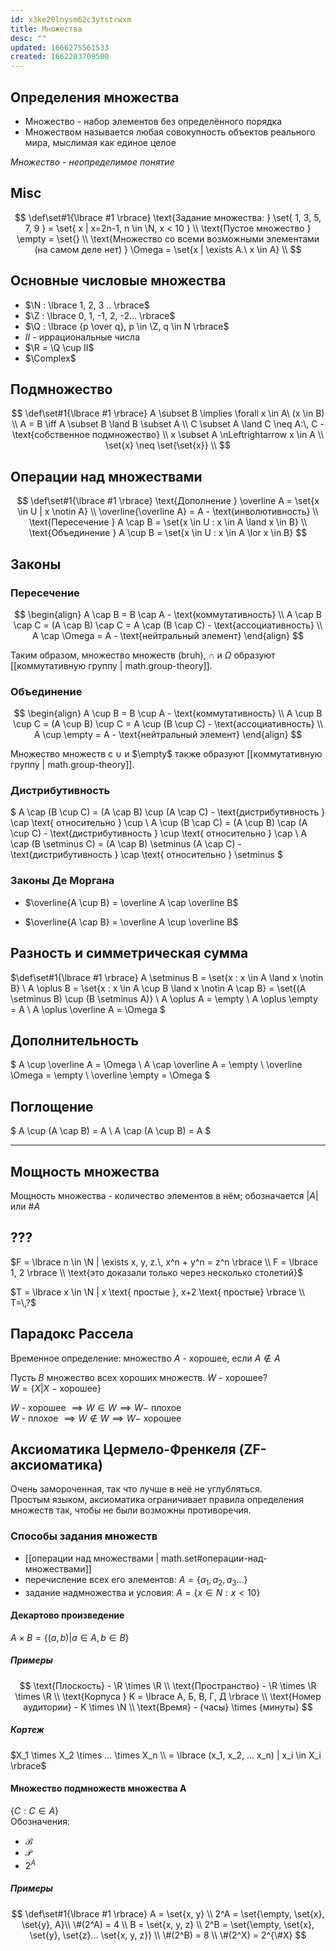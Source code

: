 ```yaml
---
id: x3ke20lnysm62c3ytstrwxm
title: Множества
desc: ""
updated: 1666275561533
created: 1662203709500
---
```


## Определения множества

- Множество - набор элементов без определённого порядка
- Множеством называется любая совокупность объектов реального мира, мыслимая как единое целое

_Множество - неопределимое понятие_

## Misc

$$
\def\set#1{\lbrace #1 \rbrace}
\text{Задание множества: } \set{ 1, 3, 5, 7, 9 } = \set{ x | x=2n-1, n \in \N, x < 10 } \\
\text{Пустое множество } \empty = \set{} \\
\text{Множество со всеми возможными элементами (на самом деле нет) } \Omega = \set{x | \exists A.\ x \in A} \\
$$

## Основные числовые множества

- $\N : \lbrace 1, 2, 3 .. \rbrace$
- $\Z : \lbrace 0, 1, -1, 2, -2... \rbrace$
- $\Q : \lbrace {p \over q}, p \in \Z, q \in N \rbrace$
- $II$ - иррациональные числа
- $\R = \Q \cup II$
- $\Complex$

## Подмножество

$$
\def\set#1{\lbrace #1 \rbrace}
A \subset B \implies \forall x \in A\ (x \in B) \\
A = B \iff A \subset B \land B \subset A \\
C \subset A \land C \neq A:\, C - \text{собственное подмножество} \\
x \subset A \nLeftrightarrow x \in A \\
\set{x} \neq \set{\set{x}} \\
$$

## Операции над множествами

$$
\def\set#1{\lbrace #1 \rbrace}
\text{Дополнение } \overline A = \set{x \in U | x \notin A} \\
\overline{\overline A} = A - \text{инволютивность} \\
\text{Пересечение } A \cap B = \set{x \in U : x \in A \land x \in B} \\
\text{Объединение } A \cup B = \set{x \in U : x \in A \lor x \in B}
$$

## Законы

### Пересечение

$$
\begin{align}
A \cap B = B \cap A - \text{коммутативность} \\
A \cap B \cap C = (A \cap B) \cap C = A \cap (B \cap C) - \text{ассоциативность} \\
A \cap \Omega = A - \text{нейтральный элемент}
\end{align}
$$

Таким образом, множество множеств (bruh), $\cap$ и $\Omega$ образуют [[коммутативную группу | math.group-theory]].

### Объединение

$$
\begin{align}
A \cup B = B \cup A - \text{коммутативность} \\
A \cup B \cup C = (A \cup B) \cup C = A \cup (B \cup C) - \text{ассоциативность} \\
A \cup \empty = A - \text{нейтральный элемент}
\end{align}
$$

Множество множеств с $\cup$ и $\empty$ также образуют [[коммутативную группу | math.group-theory]].

### Дистрибутивность

$
A \cap (B \cup C) = (A \cap B) \cup (A \cap C) - \text{дистрибутивность } \cap \text{ относительно } \cup \\
A \cup (B \cap C) = (A \cup B) \cap (A \cup C) - \text{дистрибутивность } \cup \text{ относительно } \cap \\
A \cap (B \setminus C) = (A \cap B) \setminus (A \cap C) - \text{дистрибутивность } \cap \text{ относительно } \setminus
$

### Законы Де Моргана

- $\overline{A \cup B} = \overline A \cap \overline B$

- $\overline{A \cap B} = \overline A \cup \overline B$

## Разность и симметрическая сумма

$\def\set#1{\lbrace #1 \rbrace}
A \setminus B = \set{x : x \in A \land x \notin B} \\
A \oplus B = \set{x : x \in A \cup B \land x \notin A \cap B} = \set{(A \setminus B) \cup (B \setminus A)} \\
A \oplus A = \empty \\
A \oplus \empty = A \\
A \oplus \overline A = \Omega
$

## Дополнительность

$
A \cup \overline A = \Omega \\
A \cap \overline A = \empty \\
\overline \Omega = \empty \\
\overline \empty = \Omega
$

## Поглощение

$
A \cup (A \cap B) = A \\
A \cap (A \cup B) = A
$

---

## Мощность множества

Moщность множества - количество элементов в нём; обозначается $|A|$ или $\#A$

## ???

$F = \lbrace n \in \N | \exists x, y, z.\, x^n + y^n = z^n \rbrace \\
F = \lbrace 1, 2 \rbrace \\
  \text{это доказали только через несколько столетий}$

$T = \lbrace x \in \N | x \text{ простые }, x+2 \text{ простые} \rbrace \\
T=\,?$

## Парадокс Рассела

Временное определение: множество $A$ - хорошее, если $A \notin A$

Пусть $В$ множество всех хороших множеств. $W$ - хорошее?  
$W = \lbrace X | X - \text{хорошее} \rbrace$

$W$ - хорошее $\implies W \in W \implies W -$ плохое  
$W$ - плохое $\implies W \notin W \implies W -$ хорошее

## Аксиоматика Цермело-Френкеля (ZF-аксиоматика)

Очень замороченная, так что лучше в неё не углубляться.  
Простым языком, аксиоматика ограничивает правила определения множеств так, чтобы не были возможны противоречия.

### Способы задания множеств

- [[операции над множествами | math.set#операции-над-множествами]]
- перечисление всех его элементов: $A=\lbrace a_1, a_2, a_3... \rbrace$
- задание надмножества и условия: $A=\lbrace x \in N : x < 10 \rbrace$

#### Декартово произведение

$A \times B = \lbrace (a, b) | a \in A,\, b \in B \rbrace$

##### Примеры

$$
\text{Плоскость} - \R \times \R \\
\text{Пространство} - \R \times \R \times \R \\
\text{Корпуса } K = \lbrace А, Б, В, Г, Д \rbrace \\
\text{Номер аудитории} - K \times \N \\
\text{Время} - {часы} \times {минуты}
$$

##### Кортеж

$X_1 \times X_2 \times ... \times X_n \\
= \lbrace (x_1, x_2, ... x_n) | x_i \in X_i \rbrace$

#### Множество подмножеств множества A

$\lbrace C : C \in A \rbrace$  
Обозначения:

- $\mathcal B$
- $\mathcal P$
- $2^A$

##### Примеры

$$
\def\set#1{\lbrace #1 \rbrace}
A = \set{x, y} \\
2^A = \set{\empty, \set{x}, \set{y}, A}\\
\#(2^A) = 4 \\
B = \set{x, y, z} \\
2^B = \set{\empty, \set{x}, \set{y}, \set{z}... \set{x, y, z}} \\
\#(2^B) = 8 \\
\#(2^X) = 2^{\#X}
$$
